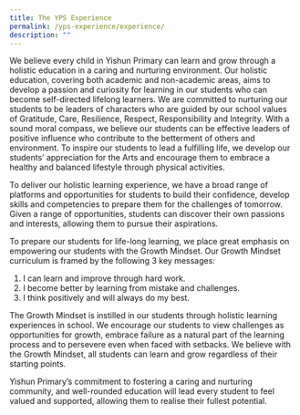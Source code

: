 ```yaml
---
title: The YPS Experience
permalink: /yps-experience/experience/
description: ""
---
```

We believe every child in Yishun Primary can learn and grow through a holistic education in a caring and nurturing environment. Our holistic education, covering both academic and non-academic areas, aims to develop a passion and curiosity for learning in our students who can become self-directed lifelong learners. We are committed to nurturing our students to be leaders of characters who are guided by our school values of Gratitude, Care, Resilience, Respect, Responsibility and Integrity. With a sound moral compass, we believe our students can be effective leaders of positive influence who contribute to the betterment of others and environment. To inspire our students to lead a fulfilling life, we develop our students’ appreciation for the Arts and encourage them to embrace a healthy and balanced lifestyle through physical activities.

To deliver our holistic learning experience, we have a broad range of platforms and opportunities for students to build their confidence, develop skills and competencies to prepare them for the challenges of tomorrow. Given a range of opportunities, students can discover their own passions and interests, allowing them to pursue their aspirations.

To prepare our students for life-long learning, we place great emphasis on empowering our students with the Growth Mindset. Our Growth Mindset curriculum is framed by the following 3 key messages:

1. I can learn and improve through hard work.
2. I become better by learning from mistake and challenges.
3. I think positively and will always do my best.

The Growth Mindset is instilled in our students through holistic learning experiences in school. We encourage our students to view challenges as opportunities for growth, embrace failure as a natural part of the learning process and to persevere even when faced with setbacks. We believe with the Growth Mindset, all students can learn and grow regardless of their starting points.

Yishun Primary’s commitment to fostering a caring and nurturing community, and well-rounded education will lead every student to feel valued and supported, allowing them to realise their fullest potential.